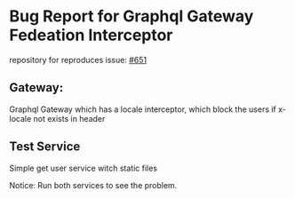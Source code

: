 # Bug Report for Graphql Gateway Fedeation Interceptor

repository for reproduces issue: [#651](https://github.com/nestjs/graphql/issues/651)

## Gateway:

Graphql Gateway which has a locale interceptor, which block the users if x-locale not exists in header

## Test Service

Simple get user service witch static files

Notice: Run both services to see the problem.

